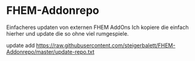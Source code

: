 # FHEM-Addonrepo
Einfacheres updaten von externen FHEM AddOns
Ich kopiere die einfach hierher und update die so ohne viel rumgespiele.

update add https://raw.githubusercontent.com/steigerbalett/FHEM-Addonrepo/master/update-repo.txt
